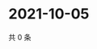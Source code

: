 # 2021-10-05

共 0 条

<!-- BEGIN -->
<!-- 最后更新时间 Tue Oct 05 2021 17:14:31 GMT+0800 (China Standard Time) -->

<!-- END -->
